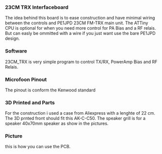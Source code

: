 ### 23CM TRX Interfaceboard

The idea behind this board is to ease construction and have minimal wiring
between the controls and PE1JPD 23CM FM-TRX main unit. The ATTiny CPU is optional
for when you need more control for PA Bias and a RF relais. But can easly be ommitted
with a wire if you just want use the bare PE1JPD design.

### Software

23CM_TRX is very simple program to control TX/RX, PowerAmp Bias and RF Relais. 

### Microfoon Pinout

The pinout is conform the Kenwood standard

### 3D Printed and Parts

For the construction i used a case from Aliexpress with a lenghte of 22 cm.
The 3D prnted front should fit this AK-C-C50. The speaker grill is for a
speaker 40x70mm speaker as show in the pictures.

### Picture

this is how you can use the PCB.

